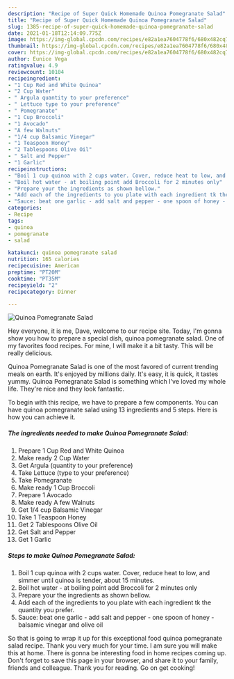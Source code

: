 ```yaml
---
description: "Recipe of Super Quick Homemade Quinoa Pomegranate Salad"
title: "Recipe of Super Quick Homemade Quinoa Pomegranate Salad"
slug: 1385-recipe-of-super-quick-homemade-quinoa-pomegranate-salad
date: 2021-01-18T12:14:09.775Z
image: https://img-global.cpcdn.com/recipes/e82a1ea7604778f6/680x482cq70/quinoa-pomegranate-salad-recipe-main-photo.jpg
thumbnail: https://img-global.cpcdn.com/recipes/e82a1ea7604778f6/680x482cq70/quinoa-pomegranate-salad-recipe-main-photo.jpg
cover: https://img-global.cpcdn.com/recipes/e82a1ea7604778f6/680x482cq70/quinoa-pomegranate-salad-recipe-main-photo.jpg
author: Eunice Vega
ratingvalue: 4.9
reviewcount: 10104
recipeingredient:
- "1 Cup Red and White Quinoa"
- "2 Cup Water"
- " Argula quantity to your preference"
- " Lettuce type to your preference"
- " Pomegranate"
- "1 Cup Broccoli"
- "1 Avocado"
- "A few Walnuts"
- "1/4 cup Balsamic Vinegar"
- "1 Teaspoon Honey"
- "2 Tablespoons Olive Oil"
- " Salt and Pepper"
- "1 Garlic"
recipeinstructions:
- "Boil 1 cup quinoa with 2 cups water. Cover, reduce heat to low, and simmer until quinoa is tender, about 15 minutes."
- "Boil hot water - at boiling point add Broccoli for 2 minutes only"
- "Prepare your the ingredients as shown bellow."
- "Add each of the ingredients to you plate with each ingredient tk the quantity you prefer."
- "Sauce: beat one garlic - add salt and pepper - one spoon of honey - balsamic vinegar and olive oil"
categories:
- Recipe
tags:
- quinoa
- pomegranate
- salad

katakunci: quinoa pomegranate salad 
nutrition: 165 calories
recipecuisine: American
preptime: "PT20M"
cooktime: "PT35M"
recipeyield: "2"
recipecategory: Dinner

---
```



![Quinoa Pomegranate Salad](https://img-global.cpcdn.com/recipes/e82a1ea7604778f6/680x482cq70/quinoa-pomegranate-salad-recipe-main-photo.jpg)

Hey everyone, it is me, Dave, welcome to our recipe site. Today, I'm gonna show you how to prepare a special dish, quinoa pomegranate salad. One of my favorites food recipes. For mine, I will make it a bit tasty. This will be really delicious.

Quinoa Pomegranate Salad is one of the most favored of current trending meals on earth. It's enjoyed by millions daily. It's easy, it is quick, it tastes yummy. Quinoa Pomegranate Salad is something which I've loved my whole life. They're nice and they look fantastic.




To begin with this recipe, we have to prepare a few components. You can have quinoa pomegranate salad using 13 ingredients and 5 steps. Here is how you can achieve it.

<!--inarticleads1-->

##### The ingredients needed to make Quinoa Pomegranate Salad:

1. Prepare 1 Cup Red and White Quinoa
1. Make ready 2 Cup Water
1. Get  Argula (quantity to your preference)
1. Take  Lettuce (type to your preference)
1. Take  Pomegranate
1. Make ready 1 Cup Broccoli
1. Prepare 1 Avocado
1. Make ready A few Walnuts
1. Get 1/4 cup Balsamic Vinegar
1. Take 1 Teaspoon Honey
1. Get 2 Tablespoons Olive Oil
1. Get  Salt and Pepper
1. Get 1 Garlic




<!--inarticleads2-->

##### Steps to make Quinoa Pomegranate Salad:

1. Boil 1 cup quinoa with 2 cups water. Cover, reduce heat to low, and simmer until quinoa is tender, about 15 minutes.
1. Boil hot water - at boiling point add Broccoli for 2 minutes only
1. Prepare your the ingredients as shown bellow.
1. Add each of the ingredients to you plate with each ingredient tk the quantity you prefer.
1. Sauce: beat one garlic - add salt and pepper - one spoon of honey - balsamic vinegar and olive oil




So that is going to wrap it up for this exceptional food quinoa pomegranate salad recipe. Thank you very much for your time. I am sure you will make this at home. There is gonna be interesting food in home recipes coming up. Don't forget to save this page in your browser, and share it to your family, friends and colleague. Thank you for reading. Go on get cooking!
